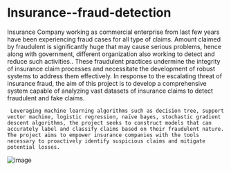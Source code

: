 # Insurance--fraud-detection
Insurance Company working as commercial enterprise from last few years have been experiencing fraud cases for all type of claims. Amount claimed by fraudulent is significantly huge that may cause serious problems, hence along with government, different organization also working to detect and reduce such activities.. These fraudulent practices undermine the integrity of insurance claim processes and necessitate the development of robust systems to address them effectively. In response to the escalating threat of insurance fraud, the aim of this project is to develop a comprehensive system capable of analyzing vast datasets of insurance claims to detect fraudulent and fake claims. 

     Leveraging machine learning algorithms such as decision tree, support vector machine, logistic regression, naïve bayes, stochastic gradient descent algorithms, the project seeks to construct models that can accurately label and classify claims based on their fraudulent nature. The project aims to empower insurance companies with the tools necessary to proactively identify suspicious claims and mitigate potential losses.
![image](https://github.com/karunkumar75/Insurance--fraud-detection/assets/142973984/f955ecff-0068-4dba-8771-c8c521caf29a)
